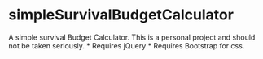 # simpleSurvivalBudgetCalculator
A simple survival Budget Calculator. This is a personal project and should not be taken seriously. * Requires jQuery * Requires Bootstrap for css.
